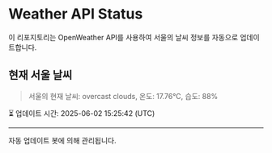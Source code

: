 
# Weather API Status

이 리포지토리는 OpenWeather API를 사용하여 서울의 날씨 정보를 자동으로 업데이트합니다.

## 현재 서울 날씨
> 서울의 현재 날씨: overcast clouds, 온도: 17.76°C, 습도: 88%

⏳ 업데이트 시간: 2025-06-02 15:25:42 (UTC)

---
자동 업데이트 봇에 의해 관리됩니다.
